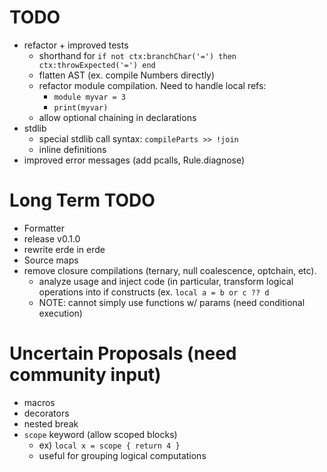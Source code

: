 # TODO

- refactor + improved tests
  - shorthand for `if not ctx:branchChar('=') then ctx:throwExpected('=') end`
  - flatten AST (ex. compile Numbers directly)
  - refactor module compilation. Need to handle local refs:
    - `module myvar = 3`
    - `print(myvar)`
  - allow optional chaining in declarations
- stdlib
  - special stdlib call syntax: `compileParts >> !join`
  - inline definitions
- improved error messages (add pcalls, Rule.diagnose)

# Long Term TODO

- Formatter
- release v0.1.0
- rewrite erde in erde
- Source maps
- remove closure compilations (ternary, null coalescence, optchain, etc).
  - analyze usage and inject code (in particular, transform logical operations
    into if constructs (ex. `local a = b or c ?? d`
  - NOTE: cannot simply use functions w/ params (need conditional execution)

# Uncertain Proposals (need community input)

- macros
- decorators
- nested break
- `scope` keyword (allow scoped blocks)
    - ex) `local x = scope { return 4 }`
    - useful for grouping logical computations
